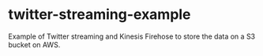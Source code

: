 # twitter-streaming-example

Example of Twitter streaming and Kinesis Firehose to store the data on a S3 bucket on AWS.

